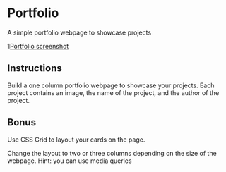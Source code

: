 # Portfolio

A simple portfolio webpage to showcase projects

1[Portfolio screenshot](https://raw.githubusercontent.com/thoughtworks-jumpstart/portfolio/master/portfolio.png)

## Instructions

Build a one column portfolio webpage to showcase your projects. Each project contains an image, the name of the project, and the author of the project. 

## Bonus

Use CSS Grid to layout your cards on the page. 

Change the layout to two or three columns depending on the size of the webpage. Hint: you can use media queries
